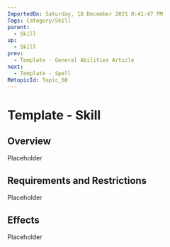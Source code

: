 ```yaml
---
ImportedOn: Saturday, 18 December 2021 8:41:47 PM
Tags: Category/Skill
parent:
  - Skill
up:
  - Skill
prev:
  - Template - General Abilities Article
next:
  - Template - Spell
RWtopicId: Topic_60
---
```

# Template - Skill
## Overview
Placeholder

## Requirements and Restrictions
Placeholder

## Effects
Placeholder


